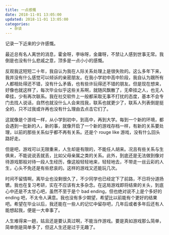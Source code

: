 ```yaml
---
title: 一点感慨
date: 2018-11-01 13:05:00
updated: 2018-11-01 13:05:00
categories:
  - 杂谈
---
```


记录一下近来的少许感慨。

<!--more-->

最近总有名人离世的消息，霍金呀，李咏呀，金庸呀，不禁让人感到世事无常。我倒是也没有什么悲戚之意，顶多是一点小小的感慨。

反观我这短短二十年，我自认为我在人际关系处理上是很失败的。这么多年下来，我并没有什么感觉可以倾诉的亲密朋友。在我小学初中高中阶段，我自认为跟所有人都相处得还不错，没有什么矛盾，也有些许玩得还不错的朋友。但是现在想来，好像也就这样了，每次毕业似乎这些关系啊，就随风飘散了，无牵挂之人，也无人牵挂，少有再次联系。我在社交软件上一般都采取无事不打扰的态度，基本不会专门去找人说话，自然也就没什么人会来找我，联系也就更少了，联系人列表倒是挺全的，只不过我或许再也没有什么理由去点击它们了。

这就像是个游戏一样，从小学到初中，到高中，再到大学。每到一个新的环境，都会遇到一批新的人，新的事，就像开启了一个新的游戏存档一样，有新的关系要处理，以前的那些关系似乎都不再有关系。还是个 rouge like 游戏，没有什么回头路好走。

但是吧，游戏可以无限重来，人生却是有限的，不能任人胡来。况且有些关系与生俱来，不能说说丢就丢，比如父母亲属之类的关系。此外，到底还是无法做到像对待游戏那般对待一段人生经历，像这般轻轻地来，轻轻地去，不带走一丝云彩的人生，心头不免还是有些悲哀的。这样的游戏又还能玩几次。

时间不留情啊，离毕业也没剩很久了，不少同学也已经定下了前路，不日将分道扬镳。我也在复习考研，实在不应该有太多杂念。在这局游戏即将结束的关头，到底心中还是不太甘心吧，虽然不至于是个 bad ending，但也绝对说不上是个多好的 ending 吧，不太令人满意。我也没有多少期望，希望比以前能有个更好的结果吧。希望在毕业以后，我还能在一些人的记忆中留存吧，几年后或者多年后还有人能想起我，便是一大幸事了。

人生难得来一趟，姑且还是要认真过啊，不能当作游戏。要是真如游戏那么简单，简单倒是简单多了，但这人生还是过于无趣了。

